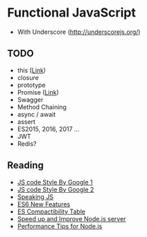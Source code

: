 # Functional JavaScript

- With Underscore (http://underscorejs.org/)

## TODO

- this ([Link](https://developer.mozilla.org/ko/docs/Web/JavaScript/Reference/Operators/this))
- closure
- prototype
- Promise ([Link](http://programmingsummaries.tistory.com/325))
- Swagger
- Method Chaining
- async / await
- assert
- ES2015, 2016, 2017 ...
- JWT
- Redis?

## Reading

- [JS code Style By Google 1](https://google.github.io/styleguide/jsguide.html#introduction)
- [JS code Style By Google 2](https://google.github.io/styleguide/javascriptguide.xml?showone=var#var)
- [Speaking JS](http://speakingjs.com/es5)
- [ES6 New Features](http://es6-features.org/)
- [ES Compactibility Table](http://kangax.github.io/compat-table/esnext/)
- [Speed up and Improve Node.js server](https://medium.com/skyshidigital/6-tricks-to-speed-up-and-improve-your-node-js-performance-fadc06d15cbe)
- [Performance Tips for Node.js](https://www.nginx.com/blog/5-performance-tips-for-node-js-applications/)